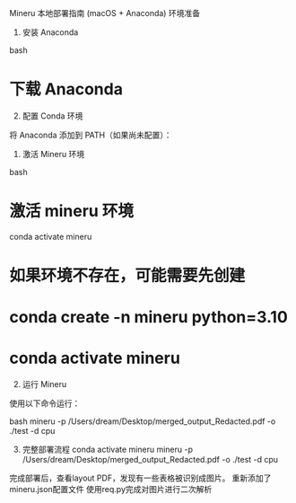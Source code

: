 Mineru 本地部署指南 (macOS + Anaconda)
环境准备

1. 安装 Anaconda

bash
# 下载 Anaconda 

2. 配置 Conda 环境

将 Anaconda 添加到 PATH（如果尚未配置）：

1. 激活 Mineru 环境

bash
# 激活 mineru 环境
conda activate mineru

# 如果环境不存在，可能需要先创建
# conda create -n mineru python=3.10
# conda activate mineru
2. 运行 Mineru

使用以下命令运行：

bash
mineru -p /Users/dream/Desktop/merged_output_Redacted.pdf -o ./test -d cpu

3. 完整部署流程
conda activate mineru
mineru -p /Users/dream/Desktop/merged_output_Redacted.pdf -o ./test -d cpu

完成部署后，查看layout PDF，发现有一些表格被识别成图片。
重新添加了mineru.json配置文件
使用req.py完成对图片进行二次解析
